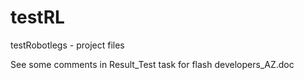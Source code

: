 # testRL

testRobotlegs - project files

See some comments in Result_Test task for flash developers_AZ.doc
